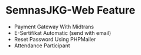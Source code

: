 # SemnasJKG-Web Feature
- Payment Gateway With Midtrans
- E-Sertifikat Automatic (send with email)
- Reset Password Using PHPMailer
- Attendance Participant
